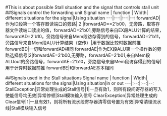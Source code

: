 #This is about possible Stall situation and the signal that controls stall unit
##Signals control the forwarding unit
Signal name | function | Width| different situations for the signal|Using situation
---|:--:|:--:|--:
forwardAD| 作为ID段第一个寄存器读端口的旁路| 2 |forwardAD==2'b00，无旁路，取寄存器文件读端口读出的值，forwardAD=2'b01,旁路信号来自EX段ALU计算的结果，forwardAD=2'b10，旁路信号来自Mem段访存得到的信号，forwardAD=2'b11，旁路信号来自Mem段ALU计算结果（空传）|用于数据比较时数据前推
forwardBD|一切和forwardAD相同
forwardAE|作为EX段ALU第一个操作数的旁路选择信号|2|forwardAE=2'b00,无旁路，forwardAE=2'b01,来自Mem段ALUout的旁路信号，forwardAE=2'b10，旁路信号来自Mem段访存得到的信号|用于计算时数据前推
forwardBE|和forwardAE基本相同

##Signals used in the Stall situations
Signal name | function | Width| different situations for the signal|Using situation|in or out
---|:--:|:--:|--:
StallException|异常处理生成的Stall信号|1|一旦有效1，则所有段间寄存器的写入使能信号均无效|异常停顿|Stall模块输入信号
ClearException|异常处理生成的Clear信号|1|一旦有效1，则将所有流水段寄存器清零信号置为有效|异常清理流水线|Stall模块输入信号